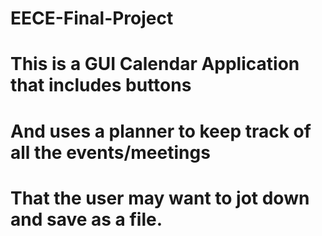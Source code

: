 # EECE-Final-Project
# This is a GUI Calendar Application that includes buttons
# And uses a planner to keep track of all the events/meetings
# That the user may want to jot down and save as a file.